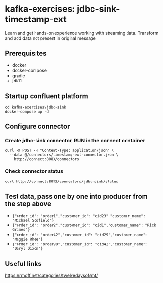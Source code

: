 # kafka-exercises: jdbc-sink-timestamp-ext
Learn and get hands-on experience working with streaming data. Transform and add data not present in original message

## Prerequisites
- docker
- docker-compose
- gradle
- jdk11

## Startup confluent platform
```
cd kafka-exercises\jdbc-sink
docker-compose up -d
```

## Configure connector
### Create jdbc-sink connector, RUN in the connect container
```
curl -X POST -H "Content-Type: application/json" \
  --data @/connectors/timestamp-ext-connector.json \
    http://connect:8083/connectors
```

### Check connector status
```
curl http://connect:8083/connectors/jdbc-sink/status
```

## Test data, pass one by one into producer from the step above
- `{"order_id": "order1","customer_id": "cid23","customer_name": "Michael Scofield"}`
- `{"order_id": "order2","customer_id": "cid1","customer_name": "Rick Grimes"}`
- `{"order_id": "order42","customer_id": "cid29","customer_name": "Maggie Rhee"}`
- `{"order_id": "order98","customer_id": "cid42","customer_name": "Daryl Dixon"}`

## Useful links
https://rmoff.net/categories/twelvedaysofsmt/